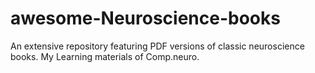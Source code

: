 # awesome-Neuroscience-books
An extensive repository featuring PDF versions of classic neuroscience books. My Learning materials of Comp.neuro.
